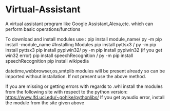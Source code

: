 # Virtual-Assistant
A virtual assistant program like Google Assistant,Alexa,etc. which can perform basic operations/functions

To download and install modules use : pip install module_name/ py -m pip install -module_name
#Installing Modules
pip install pyttsx3 / py -m pip install pyttsx3
pip install pypiwin32/ py -m pip install pypiwin32 (if you get win32 error)
pip install speechRecognition / py -m pip install speechRecognition
pip install wikipedia

datetime,webbrowser,os,smtplib modules will be present already so can be imported without installation. If not present use the above method.

If you are missing or getting errors with regards to .whl install the modules from the following site with respect to the python version:
https://www.lfd.uci.edu/~gohlke/pythonlibs/
If you get pyaudio error, install the module from the site given above
